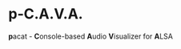 p-C.A.V.A. 
====================

**p**acat - **C**onsole-based **A**udio **V**isualizer for **A**LSA
